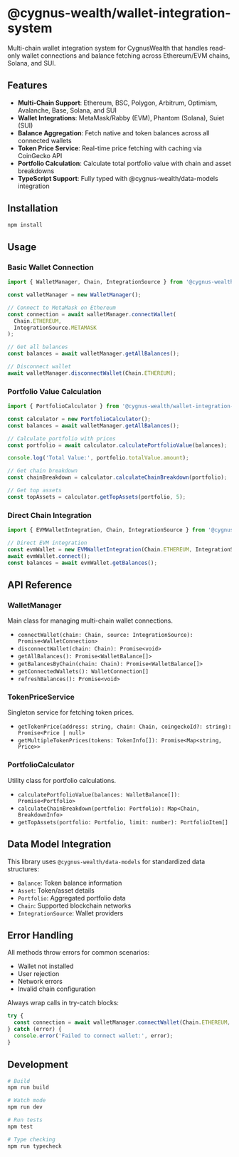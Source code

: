 # @cygnus-wealth/wallet-integration-system

Multi-chain wallet integration system for CygnusWealth that handles read-only wallet connections and balance fetching across Ethereum/EVM chains, Solana, and SUI.

## Features

- **Multi-Chain Support**: Ethereum, BSC, Polygon, Arbitrum, Optimism, Avalanche, Base, Solana, and SUI
- **Wallet Integrations**: MetaMask/Rabby (EVM), Phantom (Solana), Suiet (SUI)
- **Balance Aggregation**: Fetch native and token balances across all connected wallets
- **Token Price Service**: Real-time price fetching with caching via CoinGecko API
- **Portfolio Calculation**: Calculate total portfolio value with chain and asset breakdowns
- **TypeScript Support**: Fully typed with @cygnus-wealth/data-models integration

## Installation

```bash
npm install
```

## Usage

### Basic Wallet Connection

```typescript
import { WalletManager, Chain, IntegrationSource } from '@cygnus-wealth/wallet-integration-system';

const walletManager = new WalletManager();

// Connect to MetaMask on Ethereum
const connection = await walletManager.connectWallet(
  Chain.ETHEREUM, 
  IntegrationSource.METAMASK
);

// Get all balances
const balances = await walletManager.getAllBalances();

// Disconnect wallet
await walletManager.disconnectWallet(Chain.ETHEREUM);
```

### Portfolio Value Calculation

```typescript
import { PortfolioCalculator } from '@cygnus-wealth/wallet-integration-system';

const calculator = new PortfolioCalculator();
const balances = await walletManager.getAllBalances();

// Calculate portfolio with prices
const portfolio = await calculator.calculatePortfolioValue(balances);

console.log('Total Value:', portfolio.totalValue.amount);

// Get chain breakdown
const chainBreakdown = calculator.calculateChainBreakdown(portfolio);

// Get top assets
const topAssets = calculator.getTopAssets(portfolio, 5);
```

### Direct Chain Integration

```typescript
import { EVMWalletIntegration, Chain, IntegrationSource } from '@cygnus-wealth/wallet-integration-system';

// Direct EVM integration
const evmWallet = new EVMWalletIntegration(Chain.ETHEREUM, IntegrationSource.METAMASK);
await evmWallet.connect();
const balances = await evmWallet.getBalances();
```

## API Reference

### WalletManager

Main class for managing multi-chain wallet connections.

- `connectWallet(chain: Chain, source: IntegrationSource): Promise<WalletConnection>`
- `disconnectWallet(chain: Chain): Promise<void>`
- `getAllBalances(): Promise<WalletBalance[]>`
- `getBalancesByChain(chain: Chain): Promise<WalletBalance[]>`
- `getConnectedWallets(): WalletConnection[]`
- `refreshBalances(): Promise<void>`

### TokenPriceService

Singleton service for fetching token prices.

- `getTokenPrice(address: string, chain: Chain, coingeckoId?: string): Promise<Price | null>`
- `getMultipleTokenPrices(tokens: TokenInfo[]): Promise<Map<string, Price>>`

### PortfolioCalculator

Utility class for portfolio calculations.

- `calculatePortfolioValue(balances: WalletBalance[]): Promise<Portfolio>`
- `calculateChainBreakdown(portfolio: Portfolio): Map<Chain, BreakdownInfo>`
- `getTopAssets(portfolio: Portfolio, limit: number): PortfolioItem[]`

## Data Model Integration

This library uses `@cygnus-wealth/data-models` for standardized data structures:

- `Balance`: Token balance information
- `Asset`: Token/asset details
- `Portfolio`: Aggregated portfolio data
- `Chain`: Supported blockchain networks
- `IntegrationSource`: Wallet providers

## Error Handling

All methods throw errors for common scenarios:
- Wallet not installed
- User rejection
- Network errors
- Invalid chain configuration

Always wrap calls in try-catch blocks:

```typescript
try {
  const connection = await walletManager.connectWallet(Chain.ETHEREUM, IntegrationSource.METAMASK);
} catch (error) {
  console.error('Failed to connect wallet:', error);
}
```

## Development

```bash
# Build
npm run build

# Watch mode
npm run dev

# Run tests
npm test

# Type checking
npm run typecheck
```